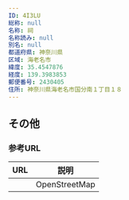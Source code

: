 ```yaml
---
ID: 4I3LU
総称: null
名称: 祠
名称読み: null
別名: null
都道府県: 神奈川県
区域: 海老名市
緯度: 35.4547876
経度: 139.3983853
郵便番号: 2430405
住所: 神奈川県海老名市国分南１丁目１８
---
```


## その他

### 参考URL

| URL | 説明          |
| --- | ------------- |
|     | OpenStreetMap |

